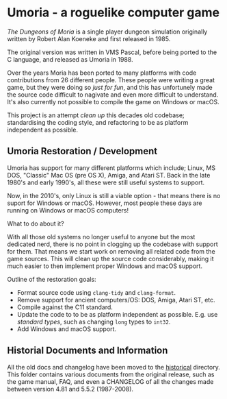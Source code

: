 # Umoria - a roguelike computer game

_The Dungeons of Moria_ is a single player dungeon simulation originally
written by Robert Alan Koeneke and first released in 1985.

The original version was written in VMS Pascal, before being ported to the
C language, and released as Umoria in 1988.

Over the years Moria has been ported to many platforms with code contributions
from 26 different people. These people were writing a great game, but they were
doing so _just for fun_, and this has unfortunely made the source code difficult
to nagivate and even more difficult to understand. It's also currently not
possible to compile the game on Windows or macOS.

This project is an attempt _clean up_ this decades old codebase; standardising
the coding style, and refactoring to be as platform independent as possible.


## Umoria Restoration / Development

Umoria has support for many different platforms which include; Linux, MS DOS,
"Classic" Mac OS (pre OS X), Amiga, and Atari ST. Back in the late 1980's and
early 1990's, all these were still useful systems to support.

Now, in the 2010's, only Linux is still a viable option - that means there is
no suport for Windows or macOS. However, most people these days are running on
Windows or macOS computers!

What to do about it?

With all those old systems no longer useful to anyone but the most dedicated
nerd, there is no point in clogging up the codebase with support for them.
That means we start work on removing all related code from the game sources.
This will clean up the source code considerably, making it much easier to
then implement proper Windows and macOS support.

Outline of the restoration goals:

  * Format source code using `clang-tidy` and `clang-format`.
  * Remove support for ancient computers/OS: DOS, Amiga, Atari ST, etc.
  * Compile against the C11 standard.
  * Update the code to to be as platform independent as possible.
    E.g. use _standard types_, such as changing `long` types to `int32`.
  * Add Windows and macOS support.


## Historial Documents and Information

All the old docs and changelog have been moved to the [historical](historical/)
directory. This folder contains various documents from the original release,
such as the game manual, FAQ, and even a CHANGELOG of all the changes made
between version 4.81 and 5.5.2 (1987-2008).

